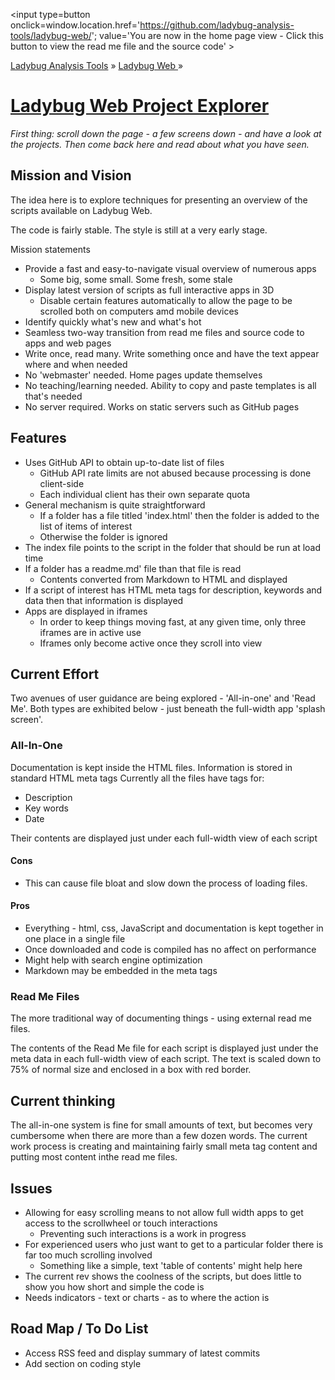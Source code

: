 ﻿<span style=display:none; >[You are now in a GitHub source code view - click this link to view the home page]( http://ladybug-analysis-tools.github.io/ladybug-web/ "View file as a web page." ) </span>
<input type=button onclick=window.location.href='https://github.com/ladybug-analysis-tools/ladybug-web/'; 
value='You are now in the home page view - Click this button to view the read me file and the source code' >

[Ladybug Analysis Tools]( http://ladybug-analysis-tools.github.io/ ) » [Ladybug Web ]( http://ladybug-analysis-tools.github.io/ladybug-web/ ) »

[Ladybug Web Project Explorer]( http://ladybug-analysis-tools.github.io/ladybug-web/ladybug-web-via-github-api-r1.html )
===

_First thing: scroll down the page - a few screens down - and have a look at the projects._
_Then come back here and read about what you have seen._


## Mission and Vision

The idea here is to explore techniques for presenting an overview of the scripts available on Ladybug Web.

The code is fairly stable. The style is still at a very early stage.

Mission statements

* Provide a fast and easy-to-navigate visual overview of numerous apps
	* Some big, some small. Some fresh, some stale
* Display latest version of scripts as full interactive apps in 3D
	* Disable certain features automatically to allow the page to be scrolled both on computers amd mobile devices
* Identify quickly what's new and what's hot
* Seamless two-way transition from read me files and source code to apps and web pages
* Write once, read many. Write something once and have the text appear where and when needed
* No 'webmaster' needed. Home pages update themselves
* No teaching/learning needed. Ability to copy and paste templates is all that's needed
* No server required. Works on static servers such as GitHub pages


## Features

* Uses GitHub API to obtain up-to-date list of files
	* GitHub API rate limits are not abused because processing is done client-side
	* Each individual client has their own separate quota
* General mechanism is quite straightforward
	* If a folder has a file titled 'index.html' then the folder is added to the list of items of interest 
	* Otherwise the folder is ignored
* The index file points to the script in the folder that should be run at load time
* If a folder has a readme.md' file than that file is read
	* Contents converted from Markdown to HTML and displayed
* If a script of interest has HTML meta tags for description, keywords and data then that information is displayed
* Apps are displayed in iframes
	* In order to keep things moving fast, at any given time, only three iframes are in active use
	* Iframes only become active once they scroll into view
 


## Current Effort

Two avenues of user guidance are being explored - 'All-in-one' and 'Read Me'. 
Both types are exhibited below - just beneath the full-width app 'splash screen'.

### All-In-One

Documentation is kept inside the HTML files.
Information is stored in standard HTML meta tags
Currently all the files have tags for:

* Description
* Key words
* Date

Their contents are displayed just under each full-width view of each script

#### Cons

* This can cause file bloat and slow down the process of loading files.

#### Pros

* Everything - html, css, JavaScript and documentation is kept together in one place in a single file
* Once downloaded and code is compiled has no affect on performance
* Might help with search engine optimization
* Markdown may be embedded in the meta tags


### Read Me Files

The more traditional way of documenting things - using external read me files.

The contents of the Read Me file for each script is displayed just under the meta data in each full-width view of each script.
The text is scaled down to 75% of normal size and enclosed in a box with red border.

## Current thinking

The all-in-one system is fine for small amounts of text, but becomes very cumbersome when there are more than a few dozen words.
The current work process is creating and maintaining fairly small meta tag content and putting most content inthe read me files.

## Issues

* Allowing for easy scrolling means to not allow full width apps to get access to the scrollwheel or touch interactions
	* Preventing such interactions is a work in progress
* For experienced users who just want to get to a particular folder there is far too much scrolling involved
	* Something like a simple, text 'table of contents' might help here
* The current rev shows the coolness of the scripts, but does little to show you how short and simple the code is
* Needs indicators - text or charts - as to where the action is

## Road Map / To Do List

* Access RSS feed and display summary of latest commits
* Add section on coding style



